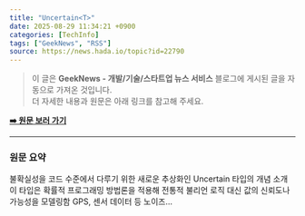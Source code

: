 ```yaml
---
title: "Uncertain<T>"
date: 2025-08-29 11:34:21 +0900
categories: [TechInfo]
tags: ["GeekNews", "RSS"]
source: https://news.hada.io/topic?id=22790
---
```

> 이 글은 **GeekNews - 개발/기술/스타트업 뉴스 서비스** 블로그에 게시된 글을 자동으로 가져온 것입니다. <br>
> 더 자세한 내용과 원문은 아래 링크를 참고해 주세요.

[**➡️ 원문 보러 가기**](https://news.hada.io/topic?id=22790)

---

### 원문 요약
불확실성을 코드 수준에서 다루기 위한 새로운 추상화인 Uncertain<T> 타입의 개념 소개 이 타입은 확률적 프로그래밍 방법론을 적용해 전통적 불리언 로직 대신 값의 신뢰도나 가능성을 모델링함 GPS, 센서 데이터 등 노이즈...
